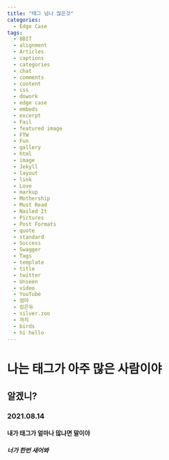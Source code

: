 ```yaml
---
title: "태그 넘나 많은것"
categories:
  - Edge Case
tags:
  - 8BIT
  - alignment
  - Articles
  - captions
  - categories
  - chat
  - comments
  - content
  - css
  - dowork
  - edge case
  - embeds
  - excerpt
  - Fail
  - featured image
  - FTW
  - Fun
  - gallery
  - html
  - image
  - Jekyll
  - layout
  - link
  - Love
  - markup
  - Mothership
  - Must Read
  - Nailed It
  - Pictures
  - Post Formats
  - quote
  - standard
  - Success
  - Swagger
  - Tags
  - template
  - title
  - twitter
  - Unseen
  - video
  - YouTube
  - 엄마
  - 킹은듀
  - silver.zoo
  - 까치
  - birds
  - hi hello
---
```


# 나는 태그가 아주 많은 사람이야
## 알겠니?
### 2021.08.14
#### 내가 태그가 얼마나 많냐면 말이야
##### 너가 한번 새어봐


